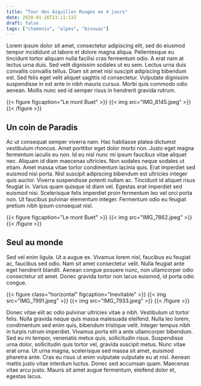 ```yaml
---
title: "Tour des Aiguilles Rouges en 4 jours"
date: 2020-01-26T23:11:13Z
draft: false
tags: ["chamonix", "alpes", "bivouac"]
---
```

Lorem ipsum dolor sit amet, consectetur adipiscing elit, sed do eiusmod tempor
incididunt ut labore et dolore magna aliqua. Pellentesque eu tincidunt tortor
aliquam nulla facilisi cras fermentum odio. A erat nam at lectus urna duis.
Sed velit dignissim sodales ut eu sem. Lectus urna duis convallis convallis
tellus. Diam sit amet nisl suscipit adipiscing bibendum est. Sed felis eget
velit aliquet sagittis id consectetur. Vulputate dignissim suspendisse in est
ante in nibh mauris cursus. Morbi quis commodo odio aenean. Mollis nunc sed id
semper risus in hendrerit gravida rutrum.

<!--more-->

{{< figure figcaption="Le mont Buet" >}}
  {{< img src="IMG_8145.jpeg" >}}
{{< /figure >}}

## Un coin de Paradis

Ac ut consequat semper viverra nam. Hac habitasse platea dictumst vestibulum
rhoncus. Amet porttitor eget dolor morbi non. Justo eget magna fermentum
iaculis eu non. Id eu nisl nunc mi ipsum faucibus vitae aliquet nec. Aliquam
id diam maecenas ultricies. Non sodales neque sodales ut etiam. Amet massa
vitae tortor condimentum lacinia quis. Erat imperdiet sed euismod nisi porta.
Nisl suscipit adipiscing bibendum est ultricies integer quis auctor. Viverra
suspendisse potenti nullam ac. Tincidunt id aliquet risus feugiat in. Varius
quam quisque id diam vel. Egestas erat imperdiet sed euismod nisi. Scelerisque
felis imperdiet proin fermentum leo vel orci porta non. Ut faucibus pulvinar
elementum integer. Fermentum odio eu feugiat pretium nibh ipsum consequat nisl.

{{< figure figcaption="Le mont Buet" >}}
  {{< img src="IMG_7862.jpeg" >}}
{{< /figure >}}

## Seul au monde

Sed vel enim ligula. Ut a augue ex. Vivamus lorem nisl, faucibus eu feugiat ac, faucibus sed odio. Nam sit amet consectetur velit. Nulla feugiat ante eget hendrerit blandit. Aenean congue posuere nunc, non ullamcorper odio consectetur sit amet. Donec gravida tortor non lacus euismod, id porta odio congue.

{{< figure class="horizontal" figcaption="Inevitable" >}}
  {{< img src="IMG_7991.jpeg" >}}
  {{< img src="IMG_7933.jpeg" >}}
{{< /figure >}}

Donec vitae elit ac odio pulvinar ultricies vitae a nibh. Vestibulum ut tortor felis. Nulla gravida neque quis massa malesuada eleifend. Nulla leo lorem, condimentum sed enim quis, bibendum tristique velit. Integer tempus nibh in turpis rutrum imperdiet. Vivamus porta elit a ante ullamcorper bibendum. Sed eu mi tempor, venenatis metus quis, sollicitudin risus. Suspendisse urna dolor, sollicitudin quis tortor vel, gravida suscipit metus. Nunc vitae erat urna. Ut urna magna, scelerisque sed massa sit amet, euismod pharetra ante. Cras eu risus ut enim vulputate vulputate eu at nisl. Aenean mattis justo vitae interdum luctus. Donec sed accumsan quam. Maecenas vitae arcu justo. Mauris sit amet augue fermentum, eleifend dolor et, egestas lacus.